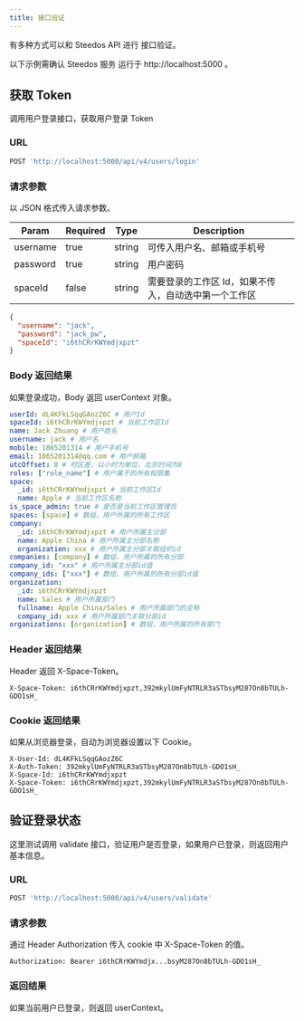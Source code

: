 ```yaml
---
title: 接口验证
---
```


有多种方式可以和 Steedos API 进行 接口验证。

以下示例需确认 Steedos 服务 运行于 http://localhost:5000 。

## 获取 Token

调用用户登录接口，获取用户登录 Token

### URL

```js
POST 'http://localhost:5000/api/v4/users/login'
```

### 请求参数

以 JSON 格式传入请求参数。

|  Param   |  Required   | Type  | Description  |
|  ----  |  ----  |  ----  |  ----  |
|  username   | true  | string | 可传入用户名、邮箱或手机号 |
|  password   | true  | string | 用户密码 |
|  spaceId   | false  | string | 需要登录的工作区 Id，如果不传入，自动选中第一个工作区 |

```json
{
  "username": "jack",
  "password": "jack_pw",
  "spaceId": "i6thCRrKWYmdjxpzt"
}
```

### Body 返回结果

如果登录成功，Body 返回 userContext 对象。

```yaml
userId: dL4KFkLSqqGAozZ6C # 用户Id
spaceId: i6thCRrKWYmdjxpzt # 当前工作区Id
name: Jack Zhuang # 用户姓名
username: jack # 用户名
mobile: 1865201314 # 用户手机号
email: 1865201314@qq.com # 用户邮箱
utcOffset: 8 # 时区差，以小时为单位，北京时间为8
roles: ["role_name"] # 用户属于的所有权限集
space:
  _id: i6thCRrKWYmdjxpzt # 当前工作区Id
  name: Apple # 当前工作区名称
is_space_admin: true # 是否是当前工作区管理员
spaces: [space] # 数组，用户所属的所有工作区
company:
  _id: i6thCRrKWYmdjxpzt # 用户所属主分部
  name: Apple China # 用户所属主分部名称
  organization: xxx # 用户所属主分部关联组织id
companies: [company] # 数组，用户所属的所有分部
company_id: "xxx" # 用户所属主分部id值
company_ids: ["xxx"] # 数组，用户所属的所有分部id值
organization:
  _id: i6thCRrKWYmdjxpzt
  name: Sales # 用户所属部门
  fullname: Apple China/Sales # 用户所属部门的全称
  company_id: xxx # 用户所属部门关联分部id
organizations: [organization] # 数组，用户所属的所有部门
```

### Header 返回结果

Header 返回 X-Space-Token。

```shell
X-Space-Token: i6thCRrKWYmdjxpzt,392mkylUmFyNTRLR3aSTbsyM287On8bTULh-GDO1sH_
```

### Cookie 返回结果

如果从浏览器登录，自动为浏览器设置以下 Cookie。

```shell
X-User-Id: dL4KFkLSqqGAozZ6C
X-Auth-Token: 392mkylUmFyNTRLR3aSTbsyM287On8bTULh-GDO1sH_
X-Space-Id: i6thCRrKWYmdjxpzt
X-Space-Token: i6thCRrKWYmdjxpzt,392mkylUmFyNTRLR3aSTbsyM287On8bTULh-GDO1sH_
```

## 验证登录状态

这里测试调用 validate 接口，验证用户是否登录，如果用户已登录，则返回用户基本信息。

### URL

```js
POST 'http://localhost:5000/api/v4/users/validate'
```

### 请求参数

通过 Header Authorization 传入 cookie 中 X-Space-Token 的值。

```shell
Authorization: Bearer i6thCRrKWYmdjx...bsyM287On8bTULh-GDO1sH_
```

### 返回结果

如果当前用户已登录，则返回 userContext。
